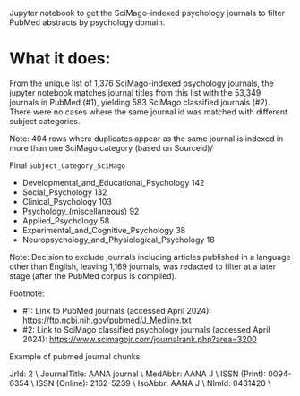Jupyter notebook to get the SciMago-indexed psychology journals to filter PubMed abstracts by psychology domain.

# What it does:
From the unique list of 1,376 SciMago-indexed psychology journals, the jupyter notebook matches journal titles from this list with the 53,349 journals in PubMed (#1), yielding 583 SciMago classified journals (#2). There were no cases where the same journal id was matched with different subject categories. 

Note: 404 rows where duplicates appear as the same journal is indexed in more than one SciMago category (based on Sourceid)/ 

Final `Subject_Category_SciMago` 
- Developmental_and_Educational_Psychology         142 
- Social_Psychology                              	 132 
- Clinical_Psychology                            	 103 
- Psychology_(miscellaneous)                    	 92 
- Applied_Psychology                               58 
- Experimental_and_Cognitive_Psychology        	   38 
- Neuropsychology_and_Physiological_Psychology     18 

Note: Decision to exclude journals including articles published in a language other than English, leaving 1,169 journals, was redacted to filter at a later stage (after the PubMed corpus is compiled).

Footnote: 
- #1: Link to PubMed journals (accessed April 2024): https://ftp.ncbi.nih.gov/pubmed/J_Medline.txt
- #2: Link to SciMago classified psychology journals (accessed April 2024): https://www.scimagojr.com/journalrank.php?area=3200  

Example of pubmed journal chunks

JrId: 2 \\
JournalTitle: AANA journal \\
MedAbbr: AANA J \\
ISSN (Print): 0094-6354 \\
ISSN (Online): 2162-5239 \\
IsoAbbr: AANA J \\
NlmId: 0431420 \\
